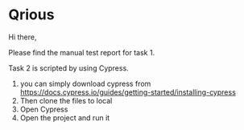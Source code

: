 # Qrious

Hi there,

Please find the manual test report for task 1.

Task 2 is scripted by using Cypress. 

1. you can simply download cypress from https://docs.cypress.io/guides/getting-started/installing-cypress 
2. Then clone the files to local 
3. Open Cypress 
4. Open the project and run it
